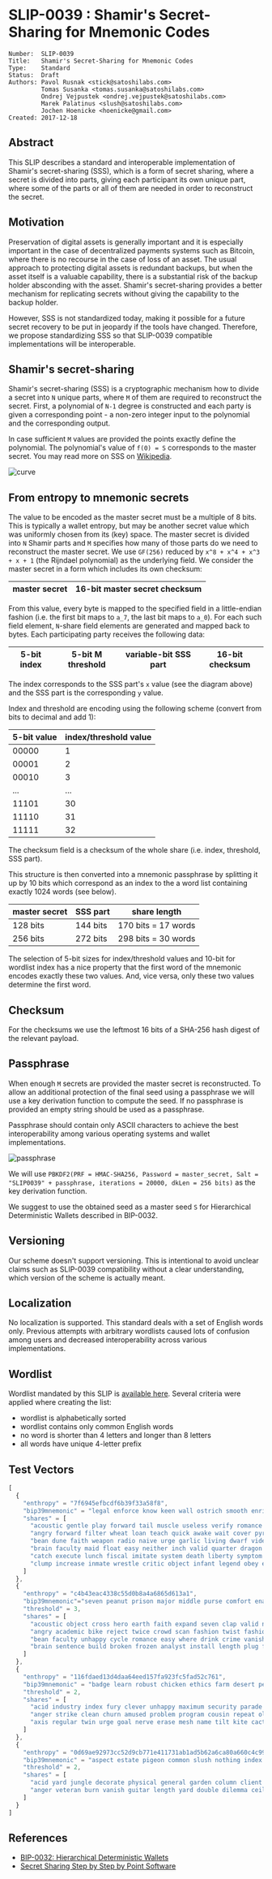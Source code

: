 # SLIP-0039 : Shamir's Secret-Sharing for Mnemonic Codes

```
Number:  SLIP-0039
Title:   Shamir's Secret-Sharing for Mnemonic Codes
Type:    Standard
Status:  Draft
Authors: Pavol Rusnak <stick@satoshilabs.com>
         Tomas Susanka <tomas.susanka@satoshilabs.com>
         Ondrej Vejpustek <ondrej.vejpustek@satoshilabs.com>
         Marek Palatinus <slush@satoshilabs.com>
         Jochen Hoenicke <hoenicke@gmail.com>
Created: 2017-12-18
```

## Abstract

This SLIP describes a standard and interoperable implementation of Shamir's secret-sharing (SSS), which is a form of secret sharing, where a secret is divided into parts, giving each participant its own unique part, where some of the parts or all of them are needed in order to reconstruct the secret.

## Motivation

Preservation of digital assets is generally important and it is especially important in the case of decentralized payments systems such as Bitcoin, where there is no recourse in the case of loss of an asset. The usual approach to protecting digital assets is redundant backups, but when the asset itself is a valuable capability, there is a substantial risk of the backup holder absconding with the asset. Shamir's secret-sharing provides a better mechanism for replicating secrets without  giving the capability to the backup holder.

However, SSS is not standardized today, making it possible for a future secret recovery to be put in jeopardy if the tools have changed. Therefore, we propose standardizing SSS so that SLIP-0039 compatible implementations will be interoperable.

## Shamir's secret-sharing

Shamir's secret-sharing (SSS) is a cryptographic mechanism how to divide a secret into `N` unique parts, where `M` of them are required to reconstruct the secret. First, a polynomial of `N-1` degree is constructed and each party is given a corresponding point - a non-zero integer input to the polynomial and the corresponding output.

In case sufficient `M` values are provided the points exactly define the polynomial. The polynomial's value of `f(0) = S` corresponds to the master secret. You may read more on SSS on [Wikipedia](https://en.wikipedia.org/wiki/Shamir%27s_Secret_Sharing).

![curve](slip-0039/curve.png)

## From entropy to mnemonic secrets

The value to be encoded as the master secret must be a multiple of 8 bits. This is typically a wallet entropy, but may be another secret value which was uniformly chosen from its (key) space. The master secret is divided into `N` Shamir parts and `M` specifies how many of those parts do we need to reconstruct the master secret. We use `GF(256)` reduced by `x^8 + x^4 + x^3 + x + 1` (the Rijndael polynomial) as the underlying field. We consider the master secret in a form which includes its own checksum:

| master secret | 16-bit master secret checksum |
|---------------|-------------------------------|

From this value, every byte is mapped to the specified field in a little-endian fashion (i.e. the first bit maps to `a_7`, the last bit maps to `a_0`). For each such field element, `N`-share field elements are generated and mapped back to bytes. Each participating party receives the following data:

| 5-bit index | 5-bit M threshold | variable-bit SSS part | 16-bit checksum |
|-------------|-------------------|-----------------------|-----------------|

The index corresponds to the SSS part's `x` value (see the diagram above) and the SSS part is the corresponding `y` value.

Index and threshold are encoding using the following scheme (convert from bits to decimal and add 1):

| 5-bit value | index/threshold value |
|-------------|-----------------------|
| 00000       | 1                     |
| 00001       | 2                     |
| 00010       | 3                     |
| ...         | ...                   |
| 11101       | 30                    |
| 11110       | 31                    |
| 11111       | 32                    |

The checksum field is a checksum of the whole share (i.e. index, threshold, SSS part).

This structure is then converted into a mnemonic passphrase by splitting it up by 10 bits which correspond as an index to the a word list containing exactly 1024 words (see below).

| master secret | SSS part | share length           |
|---------------|----------|------------------------|
| 128 bits      | 144 bits | 170 bits = 17 words    |
| 256 bits      | 272 bits | 298 bits = 30 words    |

The selection of 5-bit sizes for index/threshold values and 10-bit for wordlist index has a nice property that the first word of the mnemonic encodes exactly these two values. And, vice versa, only these two values determine the first word.

## Checksum

For the checksums we use the leftmost 16 bits of a SHA-256 hash digest of the relevant payload.

## Passphrase

When enough `M` secrets are provided the master secret is reconstructed. To allow an additional protection of the final seed using a passphrase we will use a key derivation function to compute the seed. If no passphrase is provided an empty string should be used as a passphrase.

Passphrase should contain only ASCII characters to achieve the best interoperability among various operating systems and wallet implementations.

![passphrase](slip-0039/passphrase.png)

We will use `PBKDF2(PRF = HMAC-SHA256, Password = master_secret, Salt = "SLIP0039" + passphrase, iterations = 20000, dkLen = 256 bits)` as the key derivation function.

We suggest to use the obtained seed as a master seed `S` for Hierarchical Deterministic Wallets described in BIP-0032.

## Versioning

Our scheme doesn't support versioning. This is intentional to avoid unclear claims such as SLIP-0039 compatibility without a clear understanding, which version of the scheme is actually meant.

## Localization

No localization is supported. This standard deals with a set of English words only. Previous attempts with arbitrary wordlists caused lots of confusion among users and decreased interoperability across various implementations.

## Wordlist

Wordlist mandated by this SLIP is [available here](slip-0039/wordlist.txt). Several criteria were applied where creating the list:

* wordlist is alphabetically sorted
* wordlist contains only common English words
* no word is shorter than 4 letters and longer than 8 letters
* all words have unique 4-letter prefix

## Test Vectors

```javascript
[
  {
    "enthropy" = "7f6945efbcdf6b39f33a58f8",
    "bip39mnemonic" = "legal enforce know keen wall ostrich smooth enrich weasel",
    "shares" = [
      "acoustic gentle play forward tail muscle useless verify romance decorate scan garden wolf carbon",
      "angry forward filter wheat loan teach quick awake wait cover pyramid purchase scatter matrix",
      "bean dune faith weapon radio naive urge garlic living dwarf video empty rapid timber",
      "brain faculty maid float easy neither inch valid quarter dragon second cricket face install",
      "catch execute lunch fiscal imitate system death liberty symptom face patrol service guitar matrix",
      "clump increase inmate wrestle critic object infant legend obey enroll mixture animal click divorce"
    ]
  },
  {
    "enthropy" = "c4b43eac4338c55d0b8a4a6865d613a1",
    "bip39mnemonic"="seven peanut prison major middle purse comfort enable half concert lumber dress",
    "threshold" = 3,
    "shares" = [
      "acoustic object cross hero earth faith expand seven clap valid neck betray spike panic shaft beauty salt",
      "angry academic bike reject twice crowd scan fashion twist fashion alcohol design comic advance vacant length resist",
      "bean faculty unhappy cycle romance easy where drink crime vanish crunch isolate leisure dragon income inflict silent",
      "brain sentence build broken frozen analyst install length plug file album shock auction salt tail mango excess"
    ]
  },
  {
    "enthropy" = "116fdaed13d4daa64eed157fa923fc5fad52c761",
    "bip39mnemonic" = "badge learn robust chicken ethics farm desert pencil leisure empower yellow satisfy steel glove magic",
    "threshold" = 2,
    "shares" = [
      "acid industry index fury clever unhappy maximum security parade faculty planet manual lyrics layer close cluster salad stadium member vote drift",
      "anger strike clean churn amused problem program cousin repeat olive catalog amazing mesh budget negative nephew false cheap trick believe lemon",
      "axis regular twin urge goal nerve erase mesh name tilt kite cactus wage destroy also muscle culture loud trim spread academic"
    ]
  },
  {
    "enthropy" = "0d69ae92973cc52d9cb771e411731ab1ad5b62a6ca80a660c4c99d4aa92be446",
    "bip39mnemonic" = "aspect estate pigeon common slush nothing index until tomato merit shop globe stick rally open exotic please alert crash dentist pride nominee much spell",
    "threshold" = 2,
    "shares" = [
      "acid yard jungle decorate physical general garden column client fitness much teach arctic fatigue jump panda cause venture uncle stereo blame burn half trust picnic salon muscle crunch glare faint",
      "anger veteran burn vanish guitar length yard double dilemma ceiling must myself panther glare dune velvet joke rude sausage actress dragon joke eternal census canal favorite golden heavy curve evolve"
    ]
  }
]
```

## References


* [BIP-0032: Hierarchical Deterministic Wallets](https://github.com/bitcoin/bips/blob/master/bip-0032.mediawiki)
* [Secret Sharing Step by Step by Point Software](http://www.pointsoftware.ch/en/secret-sharing-step-by-step/)
